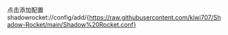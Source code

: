 
点击添加配置
shadowrocket://config/add/{https://raw.githubusercontent.com/kiwi707/Shadow-Rocket/main/Shadow%20Rocket.conf}